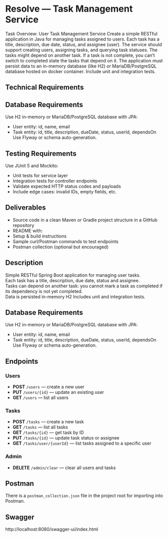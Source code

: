 # Resolve — Task Management Service

Task Overview: User Task Management Service
Create a simple RESTful application in Java for managing tasks assigned to users. Each task
has a title, description, due date, status, and assignee (user). The service should support
creating users, assigning tasks, and querying task statuses. The tasks might depend on
another task. If a task is not complete, you can’t switch to completed state the tasks that
depend on it. The application must persist data to an in-memory database (like H2) or
MariaDB/PostgreSQL database hosted on docker container. Include unit and integration
tests.

## Technical Requirements

## Database Requirements
Use H2 in-memory or MariaDB/PostgreSQL database with JPA:
- User entity: id, name, email
- Task entity: id, title, description, dueDate, status, userId, dependsOn
Use Flyway or schema auto-generation.

## Testing Requirements
Use JUnit 5 and Mockito:
- Unit tests for service layer
- Integration tests for controller endpoints
- Validate expected HTTP status codes and payloads
- Include edge cases: invalid IDs, empty fields, etc.

## Deliverables
- Source code in a clean Maven or Gradle project structure in a GitHub repository
- README with:
- Setup &amp; build instructions
- Sample curl/Postman commands to test endpoints
- Postman collection (optional but encouraged)

## Description
Simple RESTful Spring Boot application for managing user tasks.  
Each task has a title, description, due date, status and assignee.  
Tasks can depend on another task: you cannot mark a task as completed if its dependency is not yet completed.  
Data is persisted in-memory H2
Includes unit and integration tests.

## Database Requirements
Use H2 in-memory or MariaDB/PostgreSQL database with JPA:
- User entity: id, name, email
- Task entity: id, title, description, dueDate, status, userId, dependsOn
Use Flyway or schema auto-generation.

## Endpoints

### Users
- **POST** `/users` — create a new user
- **PUT** `/users/{id}` — update an existing user
- **GET** `/users` — list all users

### Tasks
- **POST** `/tasks` — create a new task
- **GET** `/tasks` — list all tasks
- **GET** `/tasks/{id}` — get task by ID
- **PUT** `/tasks/{id}` — update task status or assignee
- **GET** `/tasks/user/{userId}` — list tasks assigned to a specific user

### Admin
- **DELETE** `/admin/clear` — clear all users and tasks

## Postman
There is a `postman_collection.json` file in the project root for importing into Postman.  

## Swagger
http://localhost:8080/swagger-ui/index.html


